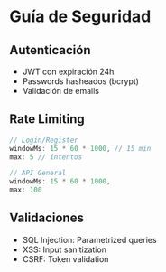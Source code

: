 # Guía de Seguridad

## Autenticación

- JWT con expiración 24h
- Passwords hasheados (bcrypt)
- Validación de emails

## Rate Limiting

```javascript
// Login/Register
windowMs: 15 * 60 * 1000, // 15 min
max: 5 // intentos

// API General
windowMs: 15 * 60 * 1000,
max: 100
```

## Validaciones

- SQL Injection: Parametrized queries
- XSS: Input sanitization
- CSRF: Token validation
